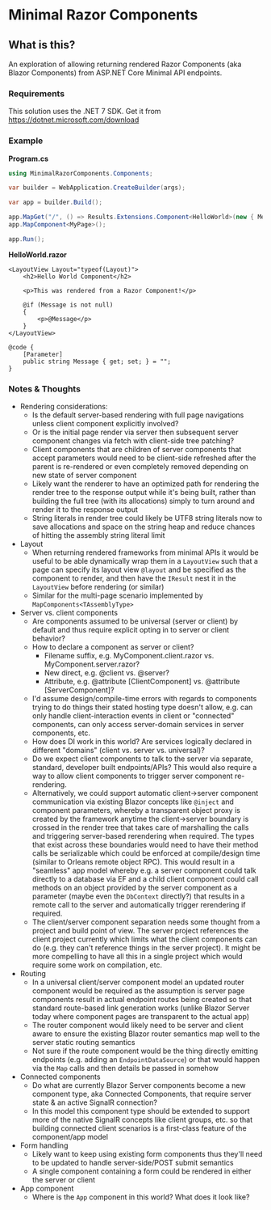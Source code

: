 # Minimal Razor Components

## What is this?

An exploration of allowing returning rendered Razor Components (aka Blazor Components) from ASP.NET Core Minimal API endpoints.


### Requirements

This solution uses the .NET 7 SDK. Get it from https://dotnet.microsoft.com/download

### Example

**Program.cs**

```csharp
using MinimalRazorComponents.Components;

var builder = WebApplication.CreateBuilder(args);

var app = builder.Build();

app.MapGet("/", () => Results.Extensions.Component<HelloWorld>(new { Message = "Hello from Minimal APIs" }));
app.MapComponent<MyPage>();

app.Run();
```

**HelloWorld.razor**

```razor
<LayoutView Layout="typeof(Layout)">
    <h2>Hello World Component</h2>

    <p>This was rendered from a Razor Component!</p>

    @if (Message is not null)
    {
        <p>@Message</p>
    }
</LayoutView>

@code {
    [Parameter]
    public string Message { get; set; } = "";
}

```

### Notes & Thoughts

- Rendering considerations:
  - Is the default server-based rendering with full page navigations unless client component explicitly involved?
  - Or is the initial page render via server then subsequent server component changes via fetch with client-side tree patching?
  - Client components that are children of server components that accept parameters would need to be client-side refreshed after the parent is re-rendered or even completely removed depending on new state of server component
  - Likely want the renderer to have an optimized path for rendering the render tree to the response output while it's being built, rather than building the full tree (with its allocations) simply to turn around and render it to the response output
  - String literals in render tree could likely be UTF8 string literals now to save allocations and space on the string heap and reduce chances of hitting the assembly string literal limit
- Layout
  - When returning rendered frameworks from minimal APIs it would be useful to be able dynamically wrap them in a `LayoutView` such that a page can specify its layout view `@layout` and be specified as the component to render, and then have the `IResult` nest it in the `LayoutView` before rendering (or similar)
  - Similar for the multi-page scenario implemented by `MapComponents<TAssemblyType>`
- Server vs. client components
  - Are components assumed to be universal (server or client) by default and thus require explicit opting in to server or client behavior?
  - How to declare a component as server or client?
    - Filename suffix, e.g. MyComponent.client.razor vs. MyComponent.server.razor?
    - New direct, e.g. @client vs. @server?
    - Attribute, e.g. @attribute [ClientComponent] vs. @attribute [ServerComponent]?
  - I'd assume design/compile-time errors with regards to components trying to do things their stated hosting type doesn't allow, e.g. can only handle client-interaction events in client or "connected" components, can only access server-domain services in server components, etc.
  - How does DI work in this world? Are services logically declared in different "domains" (client vs. server vs. universal)?
  - Do we expect client components to talk to the server via separate, standard, developer built endpoints/APIs? This would also require a way to allow client components to trigger server component re-rendering.
  - Alternatively, we could support automatic client->server component communication via existing Blazor concepts like `@inject` and component parameters, whereby a transparent object proxy is created by the framework anytime the client->server boundary is crossed in the render tree that takes care of marshalling the calls and triggering server-based rerendering when required. The types that exist across these boundaries would need to have their method calls be serializable which could be enforced at compile/design time (similar to Orleans remote object RPC). This would result in a "seamless" app model whereby e.g. a server component could talk directly to a database via EF and a child client component could call methods on an object provided by the server component as a parameter (maybe even the `DbContext` directly?) that results in a remote call to the server and automatically trigger rerendering if required.
  - The client/server component separation needs some thought from a project and build point of view. The server project references the client project currently which limits what the client components can do (e.g. they can't reference things in the server project). It might be more compelling to have all this in a single project which would require some work on compilation, etc.
- Routing
  - In a universal client/server component model an updated router component would be required as the assumption is server page components result in actual endpoint routes being created so that standard route-based link generation works (unlike Blazor Server today where component pages are transparent to the actual app)
  - The router component would likely need to be server and client aware to ensure the existing Blazor router semantics map well to the server static routing semantics
  - Not sure if the route component would be the thing directly emitting endpoints (e.g. adding an `EndpointDataSource`) or that would happen via the `Map` calls and then details be passed in somehow
- Connected components
  - Do what are currently Blazor Server components become a new component type, aka Connected Components, that require server state & an active SignalR connection?
  - In this model this component type should be extended to support more of the native SignalR concepts like client groups, etc. so that building connected client scenarios is a first-class feature of the component/app model
- Form handling
  - Likely want to keep using existing form components thus they'll need to be updated to handle server-side/POST submit semantics
  - A single component containing a form could be rendered in either the server or client
- App component
  - Where is the `App` component in this world? What does it look like?
